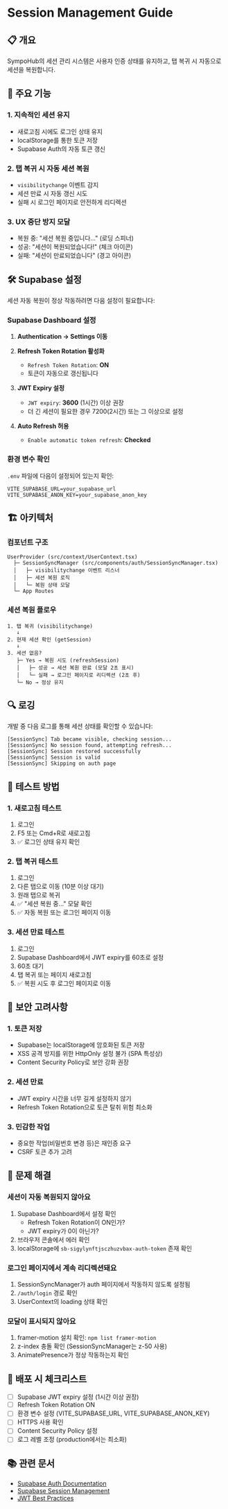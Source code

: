 # Session Management Guide

## 📋 개요

SympoHub의 세션 관리 시스템은 사용자 인증 상태를 유지하고, 탭 복귀 시 자동으로 세션을 복원합니다.

## 🔑 주요 기능

### 1. 지속적인 세션 유지
- 새로고침 시에도 로그인 상태 유지
- localStorage를 통한 토큰 저장
- Supabase Auth의 자동 토큰 갱신

### 2. 탭 복귀 시 자동 세션 복원
- `visibilitychange` 이벤트 감지
- 세션 만료 시 자동 갱신 시도
- 실패 시 로그인 페이지로 안전하게 리디렉션

### 3. UX 중단 방지 모달
- 복원 중: "세션 복원 중입니다..." (로딩 스피너)
- 성공: "세션이 복원되었습니다!" (체크 아이콘)
- 실패: "세션이 만료되었습니다" (경고 아이콘)

## 🛠️ Supabase 설정

세션 자동 복원이 정상 작동하려면 다음 설정이 필요합니다:

### Supabase Dashboard 설정

1. **Authentication → Settings 이동**

2. **Refresh Token Rotation 활성화**
   - `Refresh Token Rotation`: **ON**
   - 토큰이 자동으로 갱신됩니다

3. **JWT Expiry 설정**
   - `JWT expiry`: **3600** (1시간) 이상 권장
   - 더 긴 세션이 필요한 경우 7200(2시간) 또는 그 이상으로 설정

4. **Auto Refresh 허용**
   - `Enable automatic token refresh`: **Checked**

### 환경 변수 확인

`.env` 파일에 다음이 설정되어 있는지 확인:

```env
VITE_SUPABASE_URL=your_supabase_url
VITE_SUPABASE_ANON_KEY=your_supabase_anon_key
```

## 🏗️ 아키텍처

### 컴포넌트 구조

```
UserProvider (src/context/UserContext.tsx)
  ├─ SessionSyncManager (src/components/auth/SessionSyncManager.tsx)
  │   ├─ visibilitychange 이벤트 리스너
  │   ├─ 세션 복원 로직
  │   └─ 복원 상태 모달
  └─ App Routes
```

### 세션 복원 플로우

```
1. 탭 복귀 (visibilitychange)
   ↓
2. 현재 세션 확인 (getSession)
   ↓
3. 세션 없음?
   ├─ Yes → 복원 시도 (refreshSession)
   │   ├─ 성공 → 세션 복원 완료 (모달 2초 표시)
   │   └─ 실패 → 로그인 페이지로 리디렉션 (2초 후)
   └─ No → 정상 유지
```

## 🔍 로깅

개발 중 다음 로그를 통해 세션 상태를 확인할 수 있습니다:

```
[SessionSync] Tab became visible, checking session...
[SessionSync] No session found, attempting refresh...
[SessionSync] Session restored successfully
[SessionSync] Session is valid
[SessionSync] Skipping on auth page
```

## 🧪 테스트 방법

### 1. 새로고침 테스트
1. 로그인
2. F5 또는 Cmd+R로 새로고침
3. ✅ 로그인 상태 유지 확인

### 2. 탭 복귀 테스트
1. 로그인
2. 다른 탭으로 이동 (10분 이상 대기)
3. 원래 탭으로 복귀
4. ✅ "세션 복원 중..." 모달 확인
5. ✅ 자동 복원 또는 로그인 페이지 이동

### 3. 세션 만료 테스트
1. 로그인
2. Supabase Dashboard에서 JWT expiry를 60초로 설정
3. 60초 대기
4. 탭 복귀 또는 페이지 새로고침
5. ✅ 복원 시도 후 로그인 페이지로 이동

## 🔐 보안 고려사항

### 1. 토큰 저장
- Supabase는 localStorage에 암호화된 토큰 저장
- XSS 공격 방지를 위한 HttpOnly 설정 불가 (SPA 특성상)
- Content Security Policy로 보안 강화 권장

### 2. 세션 만료
- JWT expiry 시간을 너무 길게 설정하지 않기
- Refresh Token Rotation으로 토큰 탈취 위험 최소화

### 3. 민감한 작업
- 중요한 작업(비밀번호 변경 등)은 재인증 요구
- CSRF 토큰 추가 고려

## 📝 문제 해결

### 세션이 자동 복원되지 않아요
1. Supabase Dashboard에서 설정 확인
   - Refresh Token Rotation이 ON인가?
   - JWT expiry가 0이 아닌가?
2. 브라우저 콘솔에서 에러 확인
3. localStorage에 `sb-sigylynftjsczhuzvbax-auth-token` 존재 확인

### 로그인 페이지에서 계속 리디렉션돼요
1. SessionSyncManager가 auth 페이지에서 작동하지 않도록 설정됨
2. `/auth/login` 경로 확인
3. UserContext의 loading 상태 확인

### 모달이 표시되지 않아요
1. framer-motion 설치 확인: `npm list framer-motion`
2. z-index 충돌 확인 (SessionSyncManager는 z-50 사용)
3. AnimatePresence가 정상 작동하는지 확인

## 🚀 배포 시 체크리스트

- [ ] Supabase JWT expiry 설정 (1시간 이상 권장)
- [ ] Refresh Token Rotation ON
- [ ] 환경 변수 설정 (VITE_SUPABASE_URL, VITE_SUPABASE_ANON_KEY)
- [ ] HTTPS 사용 확인
- [ ] Content Security Policy 설정
- [ ] 로그 레벨 조정 (production에서는 최소화)

## 📚 관련 문서

- [Supabase Auth Documentation](https://supabase.com/docs/guides/auth)
- [Supabase Session Management](https://supabase.com/docs/guides/auth/sessions)
- [JWT Best Practices](https://tools.ietf.org/html/rfc8725)
